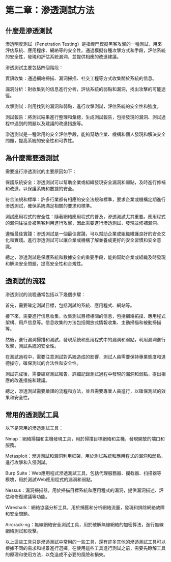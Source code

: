 # 第二章：滲透測試方法

## 什麼是滲透測試

滲透明度測試（Penetration Testing）是指專門模擬黑客攻擊的一種測試，用來評估系統、應用程序、網絡等的安全性。通過模擬各種攻擊方式和手段，評估系統的安全性，發現和評估系統漏洞，並提供相應的改進建議。

滲透測試主要包括四個階段：

資訊收集：通過網絡掃描、漏洞掃描、社交工程等方式收集關於系統的信息。

漏洞分析：對收集到的信息進行分析，評估系統的弱點和漏洞，找出攻擊的可能途徑。

攻擊測試：利用找到的漏洞和弱點，進行攻擊測試，評估系統的安全性和強度。

測試報告：將測試結果進行整理和彙總，生成測試報告，包括發現的漏洞、測試過程中遇到的問題以及建議的改進措施等。

滲透測試是一種常用的安全評估手段，能夠幫助企業、機構和個人發現和解決安全問題，提高系統的安全性和可靠性。

## 為什麼需要透測試

需要進行滲透測試的主要原因如下：

保護系統安全：滲透測試可以幫助企業或組織發現安全漏洞和弱點，及時進行修補和改進，以保護系統和數據的安全。

符合法規和標準：許多行業都有相應的安全法規和標準，要求企業或機構定期進行滲透測試，確保系統滿足相關的要求和標準。

測試應用程式的安全性：隨著網絡應用程式的普及，滲透測試尤其重要。應用程式的漏洞往往會被黑客利用進行攻擊，因此需要進行滲透測試，發現並修補漏洞。

遵循最佳實踐：滲透測試是一個最佳實踐，可以幫助企業或組織維護良好的安全文化和實踐。進行滲透測試可以讓企業或機構了解並養成更好的安全習慣和安全意識。

總之，滲透測試是保護系統和數據安全的重要手段，能夠幫助企業或組織及時發現和解決安全問題，提高安全性和合規性。

## 透測試的流程

滲透測試的流程通常包括以下幾個步驟：

首先，需要確定測試目標，包括測試的系統、應用程式、網站等。

接下來，需要進行信息收集，收集測試目標相關的信息，包括網絡拓撲、應用程式架構、用戶信息等。信息收集的方法包括開放式情報收集、主動掃描和被動掃描等。

然後，進行漏洞掃描和測試，發現系統和應用程式中的漏洞和弱點，利用漏洞進行攻擊，測試系統的安全性。

在測試過程中，需要注意測試對系統造成的影響，測試人員需要保持專業態度和道德操守，確保測試的合法性和安全性。

測試完成後，需要編寫測試報告，詳細記錄測試過程中發現的漏洞和弱點，提出相應的改進措施和建議。

總之，滲透測試需要嚴謹的流程和方法，並且需要專業人員進行，以確保測試的效果和安全性。

## 常用的透測試工具

以下是常用的滲透測試工具：

Nmap：網絡掃描和主機發現工具，用於掃描目標網絡和主機，發現開放的端口和服務。

Metasploit：滲透測試和漏洞利用框架，用於測試系統和應用程式的漏洞和弱點，進行攻擊和入侵測試。

Burp Suite：Web應用程式滲透測試工具，包括代理服務器、攔截器、扫描器等模塊，用於測試Web應用程式的漏洞和弱點。

Nessus：漏洞掃描器，用於掃描目標系統和應用程式的漏洞，提供漏洞描述、評估和修復建議等功能。

Wireshark：網絡協議分析工具，用於捕獲和分析網絡流量，發現和排除網絡故障和安全問題。

Aircrack-ng：無線網絡安全測試工具，用於破解無線網絡的加密算法，進行無線網絡測試和攻擊。

以上這些工具只是滲透測試中常用的一些工具，還有許多其他的滲透測試工具可以根據不同的需求和場景進行選擇。在使用這些工具進行測試之前，需要先瞭解工具的原理和使用方法，以免造成不必要的風險和損失。